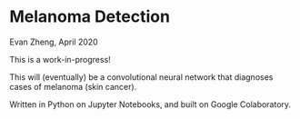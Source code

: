 # Melanoma Detection

Evan Zheng, April 2020

This is a work-in-progress!

This will (eventually) be a convolutional neural network that diagnoses cases of melanoma (skin cancer).

Written in Python on Jupyter Notebooks, and built on Google Colaboratory.
